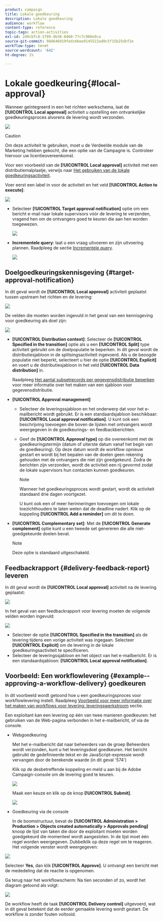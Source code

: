 ```yaml
---
product: campaign
title: Lokale goedkeuring
description: Lokale goedkeuring
audience: workflow
content-type: reference
topic-tags: action-activities
exl-id: 2d9cbfc8-1f99-4b38-8460-77c7c986e9ca
source-git-commit: 98d646919fedc66ee9145522ad0c5f15b25dbf2e
workflow-type: tm+mt
source-wordcount: '642'
ht-degree: 1%

---
```


# Lokale goedkeuring{#local-approval}

Wanneer geïntegreerd in een het richten werkschema, laat de **[!UICONTROL Local approval]** activiteit u opstelling een ontvankelijke goedkeuringsproces alvorens de levering wordt verzonden.

![](assets/local_validation_0.png)

>[!CAUTION]
>
>Om deze activiteit te gebruiken, moet u de Verdeelde module van de Marketing hebben gekocht, die een optie van de Campagne is. Controleer hiervoor uw licentieovereenkomst.

Voor een voorbeeld van de **[!UICONTROL Local approval]** activiteit met een distributiemalplaatje, verwijs naar [Het gebruiken van de lokale goedkeuringsactiviteit](../../workflow/using/using-the-local-approval-activity.md).

Voer eerst een label in voor de activiteit en het veld **[!UICONTROL Action to execute]**:

![](assets/local_validation_1.png)

* Selecteer **[!UICONTROL Target approval notification]** optie om een bericht e-mail naar lokale supervisors vóór de levering te verzenden, vragend hen om de ontvangers goed te keuren die aan hen worden toegewezen.

   ![](assets/local_validation_intro_2.png)

* **Incrementele query**: laat u een vraag uitvoeren en zijn uitvoering plannen. Raadpleeg de sectie [Incrementele query](../../workflow/using/incremental-query.md).

   ![](assets/local_validation_intro_3.png)

## Doelgoedkeuringskennisgeving {#target-approval-notification}

In dit geval wordt de **[!UICONTROL Local approval]** activiteit geplaatst tussen upstream het richten en de levering:

![](assets/local_validation_2.png)

De velden die moeten worden ingevuld in het geval van een kennisgeving voor goedkeuring als doel zijn:

![](assets/local_validation_3.png)

* **[!UICONTROL Distribution context]**: Selecteer de  **[!UICONTROL Specified in the transition]** optie als u een  **[!UICONTROL Split]** type activiteit gebruikt om de doelpopulatie te beperken. In dit geval wordt de distributiesjabloon in de splitsingsactiviteit ingevoerd. Als u de beoogde populatie niet beperkt, selecteert u hier de optie **[!UICONTROL Explicit]** en voert u de distributiesjabloon in het veld **[!UICONTROL Data distribution]** in.

   Raadpleeg [Het aantal subsetrecords per gegevensdistributie beperken](../../workflow/using/split.md#limiting-the-number-of-subset-records-per-data-distribution) voor meer informatie over het maken van een sjabloon voor gegevensdistributie.

* **[!UICONTROL Approval management]**

   * Selecteer de leveringssjabloon en het onderwerp dat voor het e-mailbericht wordt gebruikt. Er is een standaardsjabloon beschikbaar: **[!UICONTROL Local approval notification]**. U kunt ook een beschrijving toevoegen die boven de lijsten met ontvangers wordt weergegeven in de goedkeurings- en feedbackberichten.
   * Geef de **[!UICONTROL Approval type]** op die overeenkomt met de goedkeuringstermijn (datum of uiterste datum vanaf het begin van de goedkeuring). Op deze datum wordt de workflow opnieuw gestart en wordt bij het bepalen van de doelen geen rekening gehouden met de ontvangers die niet zijn goedgekeurd. Zodra de berichten zijn verzonden, wordt de activiteit een rij gevormd zodat de lokale supervisors hun contacten kunnen goedkeuren.

      >[!NOTE]
      >
      >Wanneer het goedkeuringsproces wordt gestart, wordt de activiteit standaard drie dagen voortgezet.

      U kunt ook een of meer herinneringen toevoegen om lokale toezichthouders te laten weten dat de deadline nadert. Klik op de koppeling **[!UICONTROL Add a reminder]** om dit te doen.

* **[!UICONTROL Complementary set]**: Met de  **[!UICONTROL Generate complement]** optie kunt u een tweede set genereren die alle niet-goedgekeurde doelen bevat.

   >[!NOTE]
   >
   >Deze optie is standaard uitgeschakeld.

## Feedbackrapport {#delivery-feedback-report} leveren

In dit geval wordt de **[!UICONTROL Local approval]** activiteit na de levering geplaatst:

![](assets/local_validation_4.png)

In het geval van een feedbackrapport voor levering moeten de volgende velden worden ingevuld:

![](assets/local_validation_workflow_4.png)

* Selecteer de optie **[!UICONTROL Specified in the transition]** als de levering tijdens een vorige activiteit was ingegaan. Selecteer **[!UICONTROL Explicit]** om de levering in de lokale goedkeuringsactiviteit te specificeren.
* Selecteer de leveringssjabloon en het object van het e-mailbericht. Er is een standaardsjabloon: **[!UICONTROL Local approval notification]**.

## Voorbeeld: Een workflowlevering {#example--approving-a-workflow-delivery} goedkeuren

In dit voorbeeld wordt getoond hoe u een goedkeuringsproces voor workflowlevering instelt. Raadpleeg [Voorbeeld voor meer informatie over het maken van workflows voor levering: leveringswerkstroom](../../workflow/using/delivery.md#example--delivery-workflow) sectie.

Een exploitant kan een levering op één van twee manieren goedkeuren: het gebruiken van de Web-pagina verbonden in het e-mailbericht, of via de console.

* Webgoedkeuring

   Met het e-mailbericht dat naar beheerders van de groep Beheerders wordt verzonden, kunt u het leveringsdoel goedkeuren. Het bericht gebruikt de gedefinieerde tekst en de JavaScript-expressie wordt vervangen door de berekende waarde (in dit geval &#39;574&#39;)

   Klik op de desbetreffende koppeling en meld u aan bij de Adobe Campaign-console om de levering goed te keuren.

   ![](assets/new-workflow-valid-webaccess.png)

   Maak een keuze en klik op de knop **[!UICONTROL Submit]**.

   ![](assets/new-workflow-valid-webaccess-confirm.png)

* Goedkeuring via de console

   In de boomstructuur, bevat de **[!UICONTROL Administration > Production > Objects created automatically > Approvals pending]** knoop de lijst van taken die door de exploitant moeten worden goedgekeurd die momenteel wordt aangesloten. In de lijst moet één regel worden weergegeven. Dubbelklik op deze regel om te reageren. Het volgende venster wordt weergegeven:

![](assets/new-workflow-7.png)

Selecteer **Yes**, dan klik **[!UICONTROL Approve]**. U ontvangt een bericht met de mededeling dat de reactie is opgenomen.

Ga terug naar het workflowscherm: Na tien seconden of zo, wordt het diagram getoond als volgt:

![](assets/new-workflow-8.png)

De workflow heeft de taak **[!UICONTROL Delivery control]** uitgevoerd, wat in dit geval betekent dat de eerder gemaakte levering wordt gestart. De workflow is zonder fouten voltooid.
